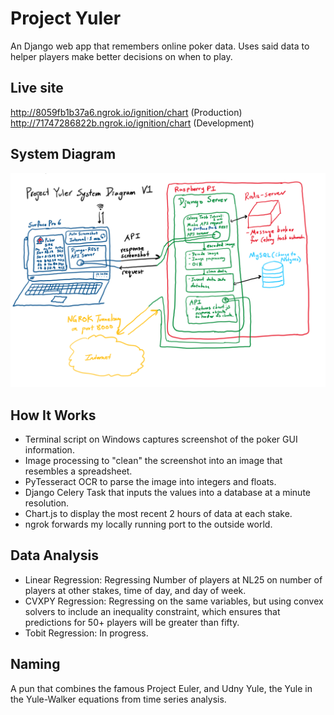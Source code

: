 # Project Yuler
An Django web app that remembers online poker data. Uses said data to helper players make better decisions on when to play. 
## Live site
http://8059fb1b37a6.ngrok.io/ignition/chart (Production) <br>
http://71747286822b.ngrok.io/ignition/chart (Development)
## System Diagram
![alt text](readme_static/project_yuler_system_diagram_v1.PNG)
## How It Works
- Terminal script on Windows captures screenshot of the poker GUI information.
- Image processing to "clean" the screenshot into an image that resembles a spreadsheet.
- PyTesseract OCR to parse the image into integers and floats.
- Django Celery Task that inputs the values into a database at a minute resolution.
- Chart.js to display the most recent 2 hours of data at each stake.
- ngrok forwards my locally running port to the outside world.
## Data Analysis
- Linear Regression: Regressing Number of players at NL25 on number of players at other stakes, time of day, and day of week. 
- CVXPY Regression: Regressing on the same variables, but using convex solvers to include an inequality constraint, which ensures that predictions for 50+ players will be greater than fifty. 
- Tobit Regression: In progress.  
## Naming
A pun that combines the famous Project Euler, and Udny Yule, the Yule in the Yule-Walker equations from time series analysis. 
